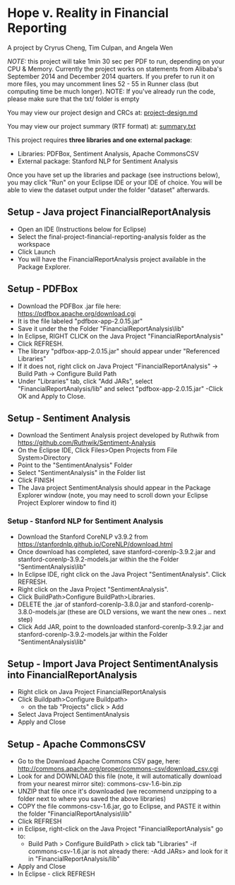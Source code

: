 # Hope v. Reality in Financial Reporting
A project by Cryrus Cheng, Tim Culpan, and Angela Wen

*NOTE:* this project will take 1min 30 sec per PDF to run, depending on your CPU & Memory. Currently the project works on statements from Alibaba's September 2014 and December 2014 quarters. If you prefer to run it on more files, you may uncomment lines 52 - 55 in Runner class (but computing time be much longer). 
NOTE: If you've already run the code, please make sure that the txt/ folder is empty

You may view our project design and CRCs at: [project-design.md](https://github.com/UPenn-CIT599/final-project-financial-reporting-analysis/blob/master/project-design.md)

You may view our project summary (RTF format) at: [summary.txt](https://github.com/UPenn-CIT599/final-project-financial-reporting-analysis/blob/master/summary.txt)

This project requires **three libraries and one external package**:
- Libraries: PDFBox, Sentiment Analysis, Apache CommonsCSV
- External package: Stanford NLP for Sentiment Analysis

Once you have set up the libraries and package (see instructions below), you may click "Run" on your Eclipse IDE or your IDE of choice. You will be able to view the dataset output under the folder "dataset" afterwards. 

## Setup - Java project FinancialReportAnalysis
- Open an IDE (Instructions below for Eclipse)
- Select the final-project-financial-reporting-analysis folder as the workspace 
- Click Launch
- You will have the FinancialReportAnalysis project available in the Package Explorer.

## Setup - PDFBox 
- Download the PDFBox .jar file here: https://pdfbox.apache.org/download.cgi 
- It is the file labeled "pdfbox-app-2.0.15.jar"
- Save it under the the Folder "FinancialReportAnalysis\lib\"
- In Eclipse, RIGHT CLICK on the Java Project "FinancialReportAnalysis"
- Click REFRESH.
- The library "pdfbox-app-2.0.15.jar" should appear under "Referenced Libraries"
- If it does not, right click on Java Project "FinancialReportAnalysis" -> Build Path -> Configure Build Path
- Under "Libraries" tab, click "Add JARs", select "FinancialReportAnalysis/lib" and select "pdfbox-app-2.0.15.jar"
-Click OK and Apply to Close.

## Setup - Sentiment Analysis 
- Download the Sentiment Analysis project developed by Ruthwik from https://github.com/Ruthwik/Sentiment-Analysis
- On the Eclipse IDE, Click Files>Open Projects from File System>Directory
- Point to the "SentimentAnalysis" Folder
- Select "SentimentAnalysis" in the Folder list
- Click FINISH
- The Java project SentimentAnalysis should appear in the Package Explorer window (note, you may need to scroll down your Eclipse Project Explorer window to find it)

### Setup - Stanford NLP for Sentiment Analysis
- Download the Stanford CoreNLP v3.9.2 from https://stanfordnlp.github.io/CoreNLP/download.html
- Once download has completed, save stanford-corenlp-3.9.2.jar and stanford-corenlp-3.9.2-models.jar within the the Folder "SentimentAnalysis\lib\"
- In Eclipse IDE, right click on the Java Project "SentimentAnalysis". Click REFRESH.
- Right click on the Java Project "SentimentAnalysis". 
- Click BuildPath>Configure BuildPath>Libraries.
- DELETE the .jar of stanford-corenlp-3.8.0.jar and stanford-corenlp-3.8.0-models.jar (these are OLD versions, we want the new ones .. next step)
- Click Add JAR, point to the downloaded stanford-corenlp-3.9.2.jar and stanford-corenlp-3.9.2-models.jar within the Folder "SentimentAnalysis\lib\"

## Setup - Import Java Project SentimentAnalysis into FinancialReportAnalysis
- Right click on Java Project FinancialReportAnalysis
- Click Buildpath>Configure Buildpath>
	- on the tab "Projects" click > Add
- Select Java Project SentimentAnalysis
- Apply and Close

## Setup - Apache CommonsCSV 
- Go to the Download Apache Commons CSV page, here:
http://commons.apache.org/proper/commons-csv/download_csv.cgi
- Look for and DOWNLOAD this file (note, it will automatically download from your nearest mirror site): commons-csv-1.6-bin.zip
- UNZIP that file once it's downloaded (we recommend unzipping to a folder next to where you saved the above libraries)
- COPY the file commons-csv-1.6.jar, go to Eclipse, and PASTE it within the folder "FinancialReportAnalysis\lib\"
- Click REFRESH
- in Eclipse, right-click on the Java Project "FinancialReportAnalysis" go to:
	- Build Path > Configure BuildPath > click tab "Libraries"
	-if commons-csv-1.6.jar is not already there:
		-Add JARs> and look for it in "FinancialReportAnalysis/lib" 
- Apply and Close
- In Eclipse - click REFRESH
